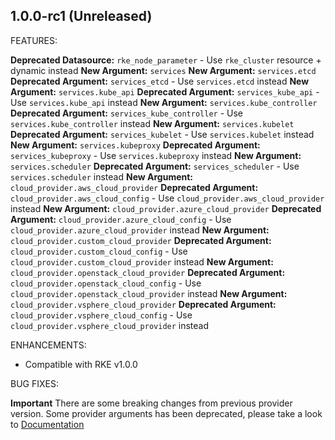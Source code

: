 ## 1.0.0-rc1 (Unreleased)

FEATURES:

**Deprecated Datasource:** `rke_node_parameter` - Use `rke_cluster` resource + dynamic instead
**New Argument:** `services`
**New Argument:** `services.etcd`  
**Deprecated Argument:** `services_etcd` - Use `services.etcd` instead
**New Argument:** `services.kube_api` 
**Deprecated Argument:** `services_kube_api` - Use `services.kube_api` instead
**New Argument:** `services.kube_controller` 
**Deprecated Argument:** `services_kube_controller` - Use `services.kube_controller` instead
**New Argument:** `services.kubelet` 
**Deprecated Argument:** `services_kubelet` - Use `services.kubelet` instead
**New Argument:** `services.kubeproxy` 
**Deprecated Argument:** `services_kubeproxy` - Use `services.kubeproxy` instead
**New Argument:** `services.scheduler` 
**Deprecated Argument:** `services_scheduler` - Use `services.scheduler` instead
**New Argument:** `cloud_provider.aws_cloud_provider`
**Deprecated Argument:** `cloud_provider.aws_cloud_config` - Use `cloud_provider.aws_cloud_provider` instead
**New Argument:** `cloud_provider.azure_cloud_provider`
**Deprecated Argument:** `cloud_provider.azure_cloud_config` - Use `cloud_provider.azure_cloud_provider` instead
**New Argument:** `cloud_provider.custom_cloud_provider`
**Deprecated Argument:** `cloud_provider.custom_cloud_config` - Use `cloud_provider.custom_cloud_provider` instead
**New Argument:** `cloud_provider.openstack_cloud_provider`
**Deprecated Argument:** `cloud_provider.openstack_cloud_config` - Use `cloud_provider.openstack_cloud_provider` instead
**New Argument:** `cloud_provider.vsphere_cloud_provider`
**Deprecated Argument:** `cloud_provider.vsphere_cloud_config` - Use `cloud_provider.vsphere_cloud_provider` instead


ENHANCEMENTS:

* Compatible with RKE v1.0.0

BUG FIXES:



**Important** There are some breaking changes from previous provider version. Some provider arguments has been deprecated, please take a look to [Documentation](website/docs)